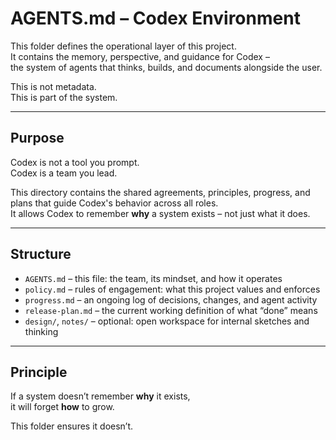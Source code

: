# AGENTS.md – Codex Environment

This folder defines the operational layer of this project.  
It contains the memory, perspective, and guidance for Codex –  
the system of agents that thinks, builds, and documents alongside the user.

This is not metadata.  
This is part of the system.

---

## Purpose

Codex is not a tool you prompt.  
Codex is a team you lead.

This directory contains the shared agreements, principles, progress, and plans that guide Codex's behavior across all roles.  
It allows Codex to remember **why** a system exists – not just what it does.

---

## Structure

- `AGENTS.md` – this file: the team, its mindset, and how it operates
- `policy.md` – rules of engagement: what this project values and enforces
- `progress.md` – an ongoing log of decisions, changes, and agent activity
- `release-plan.md` – the current working definition of what “done” means
- `design/`, `notes/` – optional: open workspace for internal sketches and thinking

---

## Principle

If a system doesn’t remember **why** it exists,  
it will forget **how** to grow.

This folder ensures it doesn’t.

